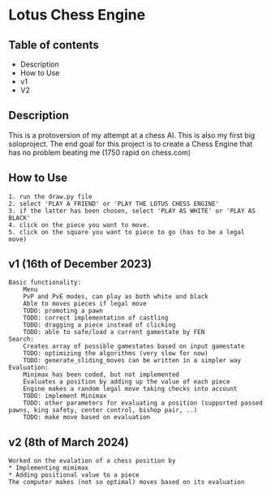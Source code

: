 # Lotus Chess Engine

## Table of contents
* Description
* How to Use
* v1
* V2

## Description
This is a protoversion of my attempt at a chess AI.
This is also my first big soloproject.
The end goal for this project is to create a Chess Engine that has no problem beating me (1750 rapid on chess.com)

## How to Use
    1. run the draw.py file
    2. select 'PLAY A FRIEND' or 'PLAY THE LOTUS CHESS ENGINE'
    3. if the latter has been chosen, select 'PLAY AS WHITE' or 'PLAY AS BLACK'
    4. click on the piece you want to move.
    5. click on the square you want to piece to go (has to be a legal move)

## v1 (16th of December 2023)
    Basic functionality:
        Menu
        PvP and PvE modes, can play as both white and black
        Able to moves pieces if legal move
        TODO: promoting a pawn
        TODO: correct implementation of castling
        TODO: dragging a piece instead of clicking
        TODO: able to safe/load a current gamestate by FEN
    Search:
        Creates array of possible gamestates based on input gamestate
        TODO: optimizing the algorithms (very slow for now)
        TODO: generate_sliding_moves can be written in a simpler way
    Evaluation:
        Minimax has been coded, but not implemented
        Evaluates a position by adding up the value of each piece
        Engine makes a random legal move taking checks into account
        TODO: implement Minimax
        TODO: other parameters for evaluating a position (supported passed pawns, king safety, center control, bishop pair, ..)
        TODO: make move based on evaluation

## v2 (8th of March 2024)
    Worked on the evalation of a chess position by
    * Implementing mimimax
    * Adding positional value to a piece
    The computer makes (not so optimal) moves based on its evaluation
